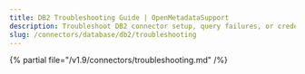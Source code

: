 ```yaml
---
title: DB2 Troubleshooting Guide | OpenMetadataSupport
description: Troubleshoot DB2 connector setup, query failures, or credential problems to ensure smooth ingestion and profiling operations.
slug: /connectors/database/db2/troubleshooting
---
```


{% partial file="/v1.9/connectors/troubleshooting.md" /%}
